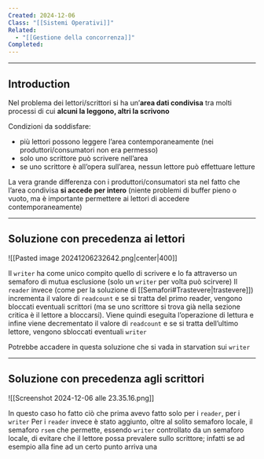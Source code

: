 ```yaml
---
Created: 2024-12-06
Class: "[[Sistemi Operativi]]"
Related:
  - "[[Gestione della concorrenza]]"
Completed:
---
```

---
## Introduction
Nel problema dei lettori/scrittori si ha un’**area dati condivisa** tra molti processi di cui **alcuni la leggono, altri la scrivono**

Condizioni da soddisfare:
- più lettori possono leggere l’area contemporaneamente (nei produttori/consumatori non era permesso)
- solo uno scrittore può scrivere nell’area
- se uno scrittore è all’opera sull’area, nessun lettore può effettuare letture

La vera grande differenza con i produttori/consumatori sta nel fatto che l’area condivisa **si accede per intero** (niente problemi di buffer pieno o vuoto, ma è importante permettere ai lettori di accedere contemporaneamente)

---
## Soluzione con precedenza ai lettori
![[Pasted image 20241206232642.png|center|400]]

Il `writer` ha come unico compito quello di scrivere e lo fa attraverso un semaforo di mutua esclusione (solo un `writer` per volta può scirvere)
Il `reader` invece (come per la soluzione di [[Semafori#Trastevere|trastevere]]) incrementa il valore di `readcount` e se si tratta del primo reader, vengono bloccati eventuali scrittori (ma se uno scrittore si trova già nella sezione critica è il lettore a bloccarsi). Viene quindi eseguita l’operazione di lettura e infine viene decrementato il valore di `readcount` e se si tratta dell’ultimo lettore, vengono sbloccati eventuali `writer`

Potrebbe accadere in questa soluzione che si vada in starvation sui `writer`

---
## Soluzione con precedenza agli scrittori
![[Screenshot 2024-12-06 alle 23.35.16.png]]

In questo caso ho fatto ciò che prima avevo fatto solo per i `reader`, per i `writer`
Per i `reader` invece è stato aggiunto, oltre al solito semaforo locale, il semaforo `rsem` che permette, essendo `writer` controllato da un semaforo locale, di evitare che il lettore possa prevalere sullo scrittore; infatti se ad esempio alla fine ad un certo punto arriva una 